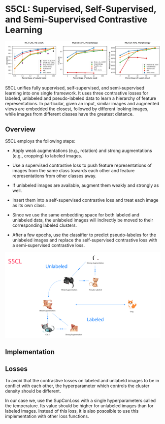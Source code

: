 # S5CL: Supervised, Self-Supervised, and Semi-Supervised Contrastive Learning

![results](img/results.png)

S5CL unifies fully supervised, self-supervised, and semi-supervised learning into one single framework. It uses three contrastive losses for labeled, unlabeled and pseudo-labeled data to learn a hierarchy of feature representations. In particular, given an input, similar images and augmented views are embedded the closest, followed by different looking images, while images from different classes have the greatest distance.

## Overview

S5CL employs the following steps: 

* Apply weak augmentations (e.g., rotation) and strong augmentations (e.g., cropping) to labeled images. 

* Use a supervised contrastive loss to push feature representations of images from the same class towards each other and feature representations from other classes away. 

* If unlabeled images are available, augment them weakly and strongly as well. 

* Insert them into a self-supervised contrastive loss and treat each image as its own class. 

* Since we use the same embedding space for both labeled and unlabeled data, the unlabeled images will indirectly be moved to their corresponding labeled clusters. 

* After a few epochs, use the classifier to predict pseudo-labeles for the unlabeled images and replace the self-supervised contrastive loss with a semi-supervised contrastive loss. 

![illustration](img/illustration.png)


## Implementation


## Losses

To avoid that the contrastive losses on labeled and unlabeld images to be in conflict with each other, the hyperparameter which controls the cluster density should be different.

In our case we, use the SupConLoss with a single hyperparameters called the temperature. Its value should be higher for unlabeled images than for labeled images. Instead of this loss, it is also pososible to use this implementation with other loss functions.

